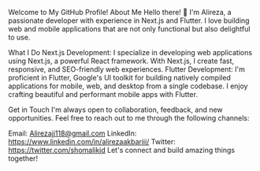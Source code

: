 Welcome to My GitHub Profile!
About Me
Hello there! 👋 I'm Alireza, a passionate developer with experience in Next.js and Flutter. I love building web and mobile applications that are not only functional but also delightful to use.

What I Do
Next.js Development: I specialize in developing web applications using Next.js, a powerful React framework. With Next.js, I create fast, responsive, and SEO-friendly web experiences.
Flutter Development: I'm proficient in Flutter, Google's UI toolkit for building natively compiled applications for mobile, web, and desktop from a single codebase. I enjoy crafting beautiful and performant mobile apps with Flutter.

Get in Touch
I'm always open to collaboration, feedback, and new opportunities. Feel free to reach out to me through the following channels:

Email: Alirezajj118@gmail.com
LinkedIn: https://www.linkedin.com/in/alirezaakbariii/
Twitter: https://twitter.com/shomalikid
Let's connect and build amazing things together!
